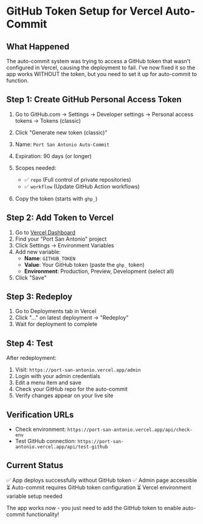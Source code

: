 # GitHub Token Setup for Vercel Auto-Commit

## What Happened
The auto-commit system was trying to access a GitHub token that wasn't configured in Vercel, causing the deployment to fail. I've now fixed it so the app works WITHOUT the token, but you need to set it up for auto-commit to function.

## Step 1: Create GitHub Personal Access Token
1. Go to GitHub.com → Settings → Developer settings → Personal access tokens → Tokens (classic)
2. Click "Generate new token (classic)"
3. Name: `Port San Antonio Auto-Commit`
4. Expiration: 90 days (or longer)
5. Scopes needed:
   - ✅ `repo` (Full control of private repositories)
   - ✅ `workflow` (Update GitHub Action workflows)

6. Copy the token (starts with `ghp_`)

## Step 2: Add Token to Vercel
1. Go to [Vercel Dashboard](https://vercel.com/dashboard)
2. Find your "Port San Antonio" project
3. Click Settings → Environment Variables
4. Add new variable:
   - **Name**: `GITHUB_TOKEN`
   - **Value**: Your GitHub token (paste the `ghp_` token)
   - **Environment**: Production, Preview, Development (select all)
5. Click "Save"

## Step 3: Redeploy
1. Go to Deployments tab in Vercel
2. Click "..." on latest deployment → "Redeploy"
3. Wait for deployment to complete

## Step 4: Test
After redeployment:
1. Visit: `https://port-san-antonio.vercel.app/admin`
2. Login with your admin credentials
3. Edit a menu item and save
4. Check your GitHub repo for the auto-commit
5. Verify changes appear on your live site

## Verification URLs
- Check environment: `https://port-san-antonio.vercel.app/api/check-env`
- Test GitHub connection: `https://port-san-antonio.vercel.app/api/test-github`

## Current Status
✅ App deploys successfully without GitHub token
✅ Admin page accessible
⏳ Auto-commit requires GitHub token configuration
⏳ Vercel environment variable setup needed

The app works now - you just need to add the GitHub token to enable auto-commit functionality!
